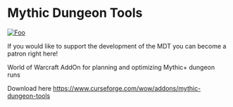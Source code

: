 # Mythic Dungeon Tools

[![Foo](https://i.imgur.com/VqoOFgI.png)](https://www.patreon.com/mythicdungeontools)

If you would like to support the development of the MDT you can become a patron right here!

World of Warcraft AddOn for planning and optimizing Mythic+ dungeon runs 

Download here
https://www.curseforge.com/wow/addons/mythic-dungeon-tools
